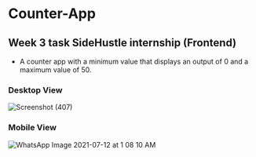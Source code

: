 # Counter-App

## Week 3 task SideHustle internship (Frontend)

- A counter app with a minimum value that displays an output of 0 and a maximum value of 50.

### Desktop View
  ![Screenshot (407)](https://user-images.githubusercontent.com/43047963/125213971-98c17680-e2ac-11eb-8516-d43b8eda3ee3.png)

### Mobile View
![WhatsApp Image 2021-07-12 at 1 08 10 AM](https://user-images.githubusercontent.com/43047963/125214240-dc68b000-e2ad-11eb-9ec7-459193ab2c0e.jpeg)
